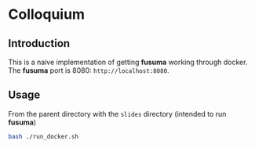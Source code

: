 # Colloquium

## Introduction
This is a naive implementation of getting **fusuma** working through docker.
The **fusuma** port is 8080: `http://localhost:8080`.


## Usage

From the parent directory with the `slides` directory (intended to run **fusuma**)

```bash
bash ./run_docker.sh
```

  